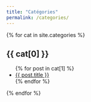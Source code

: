 ```yaml
---
title: "Catégories"
permalink: /categories/
---
```


<section class="flex cards">
{% for cat in site.categories %}
<article id="cat-{{ tag[0] }}">
    <h2>{{ cat[0] }}</h2>
    <ul>
        {% for post in cat[1] %}
      <li><a href="{{ post.url | absolute_url }}">{{ post.title }}</a></li>
        {% endfor %}
    </ul>
</article>
{% endfor %}
</section>
